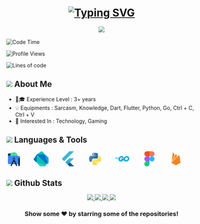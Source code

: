 
<h1 align="center">
<a href="https://github.com/hungryemon"><img src="https://readme-typing-svg.demolab.com?font=Georgia&weight=800&pause=1000&size=33&width=500&color=5B85CC&lines=Hi+%2C+I'm+Md+Shahed+Uddin+Emon" alt="Typing SVG"></a>
</h1>  
<p align="center">
<a href="https://github.com/hungryemon"><img src="https://readme-typing-svg.herokuapp.com?lines=Flutter+Developer;Dart%20|%20Flutter%20|%20Go;Always%20learning%20new%20things&center=true&width=500&height=50"></a>
</p>

<!--START_SECTION:waka-chip-->
![Code Time](http://img.shields.io/badge/Code%20Time-262%20hrs%2033%20mins-blue)

![Profile Views](http://img.shields.io/badge/Profile%20Views-132-blue)

![Lines of code](https://img.shields.io/badge/From%20Hello%20World%20I%27ve%20Written-7.6%20million%20lines%20of%20code-blue)


<!--END_SECTION:waka-chip-->

## <img src="https://raw.githubusercontent.com/nixin72/nixin72/master/wave.gif" width="35px"></img> <b> About Me </b>

- 👨🎓 Experience Level : 3+ years
- 💡 Equipments : Sarcasm, Knowledge, Dart, Flutter, Python, Go, Ctrl + C, Ctrl + V
- 🧩 Interested In : Technology, Gaming


## <img src="https://media2.giphy.com/media/QssGEmpkyEOhBCb7e1/giphy.gif?cid=ecf05e47a0n3gi1bfqntqmob8g9aid1oyj2wr3ds3mg700bl&rid=giphy.gif" width ="35"><b>  Languages & Tools </b>

<img src="https://github.com/devicons/devicon/blob/master/icons/androidstudio/androidstudio-original.svg" width="40px">&nbsp;&nbsp;&nbsp;&nbsp;&nbsp;&nbsp;&nbsp;&nbsp;<img src="https://github.com/devicons/devicon/blob/master/icons/dart/dart-original.svg" width="40px">&nbsp;&nbsp;&nbsp;&nbsp;&nbsp;&nbsp;&nbsp;&nbsp;<img src="https://github.com/devicons/devicon/blob/master/icons/flutter/flutter-original.svg" width="40px">&nbsp;&nbsp;&nbsp;&nbsp;&nbsp;&nbsp;&nbsp;&nbsp;<img src="https://github.com/devicons/devicon/blob/master/icons/python/python-original.svg" width="40px">&nbsp;&nbsp;&nbsp;&nbsp;&nbsp;&nbsp;&nbsp;&nbsp;<img src="https://github.com/devicons/devicon/blob/master/icons/go/go-original-wordmark.svg" width="40px">&nbsp;&nbsp;&nbsp;&nbsp;&nbsp;&nbsp;&nbsp;&nbsp;<img src="https://github.com/devicons/devicon/blob/master/icons/figma/figma-original.svg" width="40px">&nbsp;&nbsp;&nbsp;&nbsp;&nbsp;&nbsp;&nbsp;&nbsp;<img src="https://github.com/devicons/devicon/blob/master/icons/firebase/firebase-plain.svg" width="40px">

## <img src="https://media.giphy.com/media/iY8CRBdQXODJSCERIr/giphy.gif" width="35"><b> Github Stats </b>

<p align="center">
<!--START_SECTION:waka-->

<!--END_SECTION:waka-->

</p>
<p align="center">
<a href="https://github.com/hungryemon">
  <img height="180em" src="https://github-readme-stats-eight-theta.vercel.app/api?username=hungryemon&show_icons=true&theme=tokyonight&include_all_commits=true&count_private=true" />
  <img height="180em" src="https://github-readme-stats-eight-theta.vercel.app/api/top-langs/?username=hungryemon&layout=compact&exclude_lang=java+r&theme=tokyonight" />
  <img height="180em" src="https://streak-stats.demolab.com/?user=hungryemon&theme=highcontrast" />
  <img height="180em" src="https://github-readme-stackoverflow.vercel.app/?userID=12783266&theme=dark"></a>
</p>

<div align="center">

### Show some ❤️ by starring some of the repositories!

</div>
